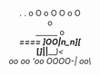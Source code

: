 
<div align="center">

. . o O o O  O o O
<br>
                   o
  <br>
         ______     o
  <br>
____====  ]OO|_n_n__][_
  <br>
[_______]_|__|_________)<
  <br>
 oo   oo  'oo OOOO-| oo\\_
  <br>
 
 </div>
